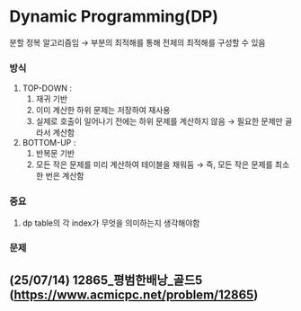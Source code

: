 # Dynamic Programming(DP)

분할 정복 알고리즘임
→ 부분의 최적해를 통해 전체의 최적해를 구성할 수 있음

###  방식

1. TOP-DOWN :
    1. 재귀 기반
    2. 이미 계산한 하위 문제는 저장하여 재사용
    3. 실제로 호출이 일어나기 전에는 하위 문제를 계산하지 않음 → 필요한 문제만 골라서 계산함
2. BOTTOM-UP :
    1. 반복문 기반
    2. 모든 작은 문제를 미리 계산하여 테이블을 채워둠 →  즉, 모든 작은 문제를 최소 한 번은 계산함

### 중요

1. dp table의 각 index가 무엇을 의미하는지 생각해야함

### 문제

(25/07/14) 12865_평범한배낭_골드5 (https://www.acmicpc.net/problem/12865)
- 
